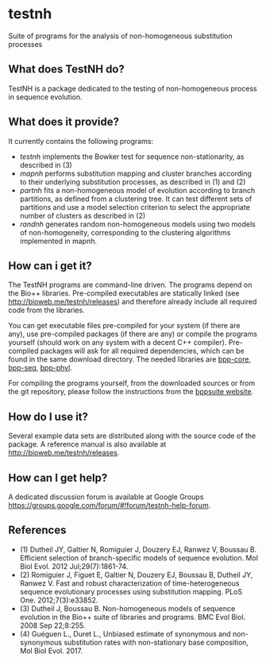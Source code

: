 # testnh
Suite of programs for the analysis of non-homogeneous substitution processes

## What does TestNH do?

TestNH is a package dedicated to the testing of non-homogeneous process in sequence evolution.

## What does it provide?

It currently contains the following programs:

- *testnh* implements the Bowker test for sequence non-stationarity, as described in (3)
- *mapnh* performs substitution mapping and cluster branches according to their underlying substitution processes, as described in (1) and (2)
- *partnh* fits a non-homogeneous model of evolution according to branch partitions, as defined from a clustering tree. It can test different sets of partitions and use a model selection criterion to select the appropriate number of clusters as described in (2)
- *randnh* generates random non-homogeneous models using two models of non-homogeneity, corresponding to the clustering algorithms implemented in mapnh.

## How can i get it?

The TestNH programs are command-line driven. The programs depend on
the Bio++ libraries. Pre-compiled executables are statically linked
(see http://bioweb.me/testnh/releases) and therefore already include
all required code from the libraries.


You can get executable files pre-compiled for your system (if there
are any), use pre-compiled packages (if there are any) or compile the
programs yourself (should work on any system with a decent C++
compiler). Pre-compiled packages will ask for all required
dependencies, which can be found in the same download directory. The
needed libraries are [bpp-core](https://github.com/BioPP/bpp-core),
[bpp-seq](https://github.com/BioPP/bpp-seq),
[bpp-phyl](https://github.com/BioPP/bpp-phyl).



For compiling the programs yourself, from the downloaded sources or
from the git repository, please follow the instructions from the
[bppsuite website](https:://github.com/BioPP/bppsuite).



## How do I use it?

Several example data sets are distributed along with the source code
of the package. A reference manual is also available at
http://bioweb.me/testnh/releases.

## How can I get help?

A dedicated discussion forum is available at Google Groups
https://groups.google.com/forum/#!forum/testnh-help-forum.

## References

- (1) Dutheil JY, Galtier N, Romiguier J, Douzery EJ, Ranwez V, Boussau B. Efficient selection of branch-specific models of sequence evolution. Mol Biol Evol. 2012 Jul;29(7):1861-74.
- (2) Romiguier J, Figuet E, Galtier N, Douzery EJ, Boussau B, Dutheil JY, Ranwez V. Fast and robust characterization of time-heterogeneous sequence evolutionary processes using substitution mapping. PLoS One. 2012;7(3):e33852.
- (3) Dutheil J, Boussau B. Non-homogeneous models of sequence evolution in the Bio++ suite of libraries and programs. BMC Evol Biol. 2008 Sep 22;8:255.
- (4) Guéguen L., Duret L., Unbiased estimate of synonymous and non-synonymous substitution rates with non-stationary base composition, Mol Biol Evol. 2017.
